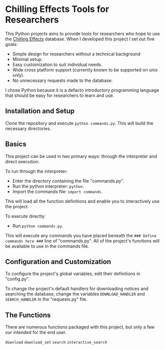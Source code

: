Chilling Effects Tools for Researchers
==============

This Python projects aims to provide tools for researchers who hope to use the [Chilling Effects](http://chillingeffects.org) database. When I developed this project I set out five goals:

- Simple design for researchers without a technical background
- Minimal setup.
- Easy customization to suit individual needs.
- Wide cross platform support (currently known to be supported on unix only).
- No unnecessary requests made to the database.

I chose Python because it is a defacto introductory programming language that should be easy for researchers to learn and use.

Installation and Setup
--------------

Clone the repository and execute `python commands.py`. This will build the necessary directories.

Basics
--------------

This project can be used in two primary ways: through the interpreter and direct execution.

To run through the interpreter:
- Enter the directory containing the file "commands.py".
- Run the python interpreter: `python`.
- Import the commands file: `import commands`.

This will load all the function definitions and enable you to interactively use the project.

To execute directly:
- Run `python commands.py`.

This will execute any commands you have placed beneath the `### Define commands here ###` line of "commands.py". All of the project's functions will be available to use in the commands file.


Configuration and Customization
--------------

To configure the project's global variables, edit their definitions in "config.py".

To change the project's default handlers for downloading notices and searching the database, change the variables `DOWNLOAD_HANDLER` and `SEARCH_HANDLER` in the "requests.py" file.

The Functions
--------------

There are numerous functions packaged with this project, but only a few our intended for the end user.

`download`
`download_set`
`search`
`interactive_search`
